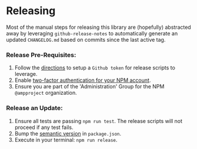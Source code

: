 # Releasing

Most of the manual steps for releasing this library are (hopefully) abstracted away by
leveraging `github-release-notes` to automatically generate an updated `CHANGELOG.md`
based on commits since the last active tag.

### Release Pre-Requisites:

1. Follow the [directions](https://github.com/github-tools/github-release-notes#setup)
   to setup a `Github token` for release scripts to leverage.
2. Enable [two-factor authentication for your NPM account](https://docs.npmjs.com/configuring-two-factor-authentication).
3. Ensure you are part of the 'Administration' Group for the NPM `@ampproject` organization.

### Release an Update:

1. Ensure all tests are passing `npm run test`. The release scripts will not proceed
   if any test fails.
2. Bump the [semantic version](https://semver.org/) in `package.json`.
3. Execute in your terminal: `npm run release`.

